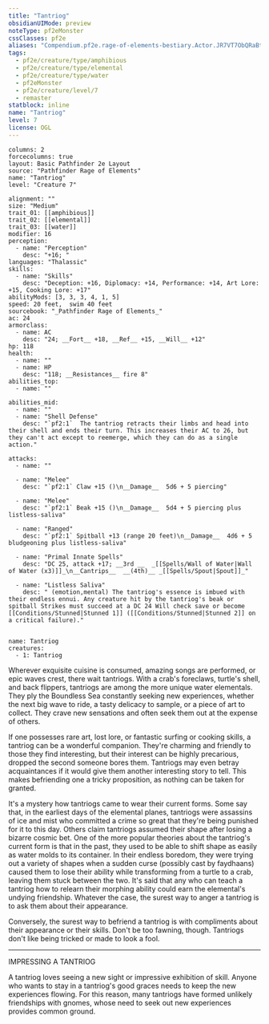 ```yaml
---
title: "Tantriog"
obsidianUIMode: preview
noteType: pf2eMonster
cssClasses: pf2e
aliases: "Compendium.pf2e.rage-of-elements-bestiary.Actor.JR7VT7ObQRaBtUlk" 
tags:
  - pf2e/creature/type/amphibious
  - pf2e/creature/type/elemental
  - pf2e/creature/type/water
  - pf2eMonster
  - pf2e/creature/level/7
  - remaster
statblock: inline
name: "Tantriog"
level: 7
license: OGL
---
```


```statblock
columns: 2
forcecolumns: true
layout: Basic Pathfinder 2e Layout
source: "Pathfinder Rage of Elements"
name: "Tantriog"
level: "Creature 7"

alignment: ""
size: "Medium"
trait_01: [[amphibious]]
trait_02: [[elemental]]
trait_03: [[water]]
modifier: 16
perception:
  - name: "Perception"
    desc: "+16; "
languages: "Thalassic"
skills:
  - name: "Skills"
    desc: "Deception: +16, Diplomacy: +14, Performance: +14, Art Lore: +15, Cooking Lore: +17"
abilityMods: [3, 3, 3, 4, 1, 5]
speed: 20 feet,  swim 40 feet
sourcebook: "_Pathfinder Rage of Elements_"
ac: 24
armorclass:
  - name: AC
    desc: "24; __Fort__ +18, __Ref__ +15, __Will__ +12"
hp: 118
health:
  - name: ""
  - name: HP
    desc: "118; __Resistances__ fire 8"
abilities_top:
  - name: ""

abilities_mid:
  - name: ""
  - name: "Shell Defense"
    desc: "`pf2:1`  The tantriog retracts their limbs and head into their shell and ends their turn. This increases their AC to 26, but they can't act except to reemerge, which they can do as a single action."

attacks:
  - name: ""

  - name: "Melee"
    desc: "`pf2:1` Claw +15 ()\n__Damage__  5d6 + 5 piercing"

  - name: "Melee"
    desc: "`pf2:1` Beak +15 ()\n__Damage__  5d4 + 5 piercing plus listless-saliva"

  - name: "Ranged"
    desc: "`pf2:1` Spitball +13 (range 20 feet)\n__Damage__  4d6 + 5 bludgeoning plus listless-saliva"

  - name: "Primal Innate Spells"
    desc: "DC 25, attack +17; __3rd __  _[[Spells/Wall of Water|Wall of Water (x3)]]_\n__Cantrips__  __(4th)__ _[[Spells/Spout|Spout]]_"

  - name: "Listless Saliva"
    desc: " (emotion,mental) The tantriog's essence is imbued with their endless ennui. Any creature hit by the tantriog's beak or spitball Strikes must succeed at a DC 24 Will check save or become [[Conditions/Stunned|Stunned 1]] ([[Conditions/Stunned|Stunned 2]] on a critical failure)."
 
```

```encounter-table
name: Tantriog
creatures:
  - 1: Tantriog
```



Wherever exquisite cuisine is consumed, amazing songs are performed, or epic waves crest, there wait tantriogs. With a crab's foreclaws, turtle's shell, and back flippers, tantriogs are among the more unique water elementals. They ply the Boundless Sea constantly seeking new experiences, whether the next big wave to ride, a tasty delicacy to sample, or a piece of art to collect. They crave new sensations and often seek them out at the expense of others.

If one possesses rare art, lost lore, or fantastic surfing or cooking skills, a tantriog can be a wonderful companion. They're charming and friendly to those they find interesting, but their interest can be highly precarious, dropped the second someone bores them. Tantriogs may even betray acquaintances if it would give them another interesting story to tell. This makes befriending one a tricky proposition, as nothing can be taken for granted.

It's a mystery how tantriogs came to wear their current forms. Some say that, in the earliest days of the elemental planes, tantriogs were assassins of ice and mist who committed a crime so great that they're being punished for it to this day. Others claim tantriogs assumed their shape after losing a bizarre cosmic bet. One of the more popular theories about the tantriog's current form is that in the past, they used to be able to shift shape as easily as water molds to its container. In their endless boredom, they were trying out a variety of shapes when a sudden curse (possibly cast by faydhaans) caused them to lose their ability while transforming from a turtle to a crab, leaving them stuck between the two. It's said that any who can teach a tantriog how to relearn their morphing ability could earn the elemental's undying friendship. Whatever the case, the surest way to anger a tantriog is to ask them about their appearance.

Conversely, the surest way to befriend a tantriog is with compliments about their appearance or their skills. Don't be too fawning, though. Tantriogs don't like being tricked or made to look a fool.

* * *

IMPRESSING A TANTRIOG

A tantriog loves seeing a new sight or impressive exhibition of skill. Anyone who wants to stay in a tantriog's good graces needs to keep the new experiences flowing. For this reason, many tantriogs have formed unlikely friendships with gnomes, whose need to seek out new experiences provides common ground.
